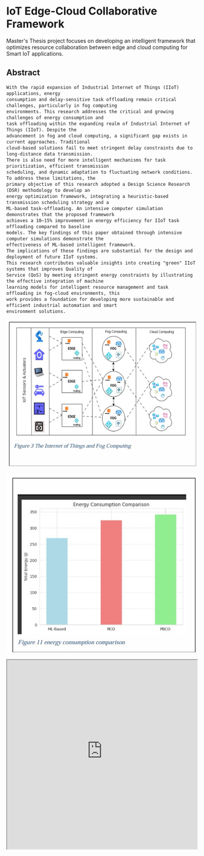 # IoT Edge-Cloud Collaborative Framework
Master's Thesis project focuses on developing an intelligent framework that optimizes resource collaboration between edge and cloud computing for Smart IoT applications.

## Abstract
```
With the rapid expansion of Industrial Internet of Things (IIoT) applications, energy 
consumption and delay-sensitive task offloading remain critical challenges, particularly in fog computing 
environments. This research addresses the critical and growing challenges of energy consumption and 
task offloading within the expanding realm of Industrial Internet of Things (IIoT). Despite the 
advancement in fog and cloud computing, a significant gap exists in current approaches. Traditional 
cloud-based solutions fail to meet stringent delay constraints due to long-distance data transmission. 
There is also need for more intelligent mechanisms for task prioritization, efficient transmission 
scheduling, and dynamic adaptation to fluctuating network conditions. To address these limitations, the 
primary objective of this research adopted a Design Science Research (DSR) methodology to develop an 
energy optimization framework, integrating a heuristic-based transmission scheduling strategy and a 
ML-based task-offloading. An intensive computer simulation demonstrates that the proposed framework 
achieves a 10–15% improvement in energy efficiency for IIoT task offloading compared to baseline 
models. The key findings of this paper obtained through intensive computer simulations demonstrate the 
effectiveness of ML-based intelligent framework. 
The implications of these findings are substantial for the design and deployment of future IIoT systems. 
This research contributes valuable insights into creating "green" IIoT systems that improves Quality of 
Service (QoS) by meeting stringent energy constraints by illustrating the effective integration of machine 
learning models for intelligent resource management and task offloading in fog-cloud environments, this 
work provides a foundation for developing more sustainable and efficient industrial automation and smart 
environment solutions.
```

![IoT and Fog Computing](https://github.com/SJMcode/iot-edge-cloud-framework/blob/main/documents/IoT_fog.jpg)

![Energy comparison of ML_based approach and baseline algorithms](https://github.com/SJMcode/iot-edge-cloud-framework/blob/main/documents/Ml_based_approach.jpg)


<iframe src="https://raw.githubusercontent.com/SJMcode/iot-edge-cloud-framework/main/documents/Thesis-v1.5.pdf" width="100%" height="500px"></iframe>


